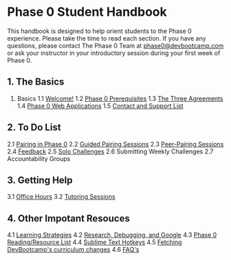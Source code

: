 # Phase 0 Student Handbook


This handbook is designed to help orient students to the Phase 0 experience. Please take the time to read each section. If you have any questions, please contact The Phase 0 Team at [phase0@devbootcamp.com](mailto:phase0@devbootcamp.com) or ask your instructor in your introductory session during your first week of Phase 0.

## 1. The Basics 
1. Basics 
    1.1 [Welcome!](overview.md)
    1.2 [Phase 0 Prerequisites](phase-0-prerequisites.md)
    1.3 [The Three Agreements](three-agreements.md)
    1.4 [Phase 0 Web Applications](p0-web-apps.md)
    1.5 [Contact and Support List](contact-and-support-list.md)

## 2. To Do List 

2.1 [Pairing in Phase 0](pairing-in-phase-0.md)
2.2 [Guided Pairing Sessions](guided-pairing-sessions.md)
2.3 [Peer-Pairing Sessions](peer-pairing-sessions.md)
2.4 [Feedback](feedback.md)
2.5 [Solo Challenges](solo-challenges.md)
2.6 Submitting Weekly Challenges
2.7 Accountability Groups

## 3. Getting Help 

3.1 [Office Hours](office-hours.md)
3.2 [Tutoring Sessions](tutoring.md)

## 4. Other Impotant Resouces 

4.1 [Learning Strategies](learning-strategies.md)
4.2 [Research, Debugging, and Google](research-debugging-and-google.md)
4.3 [Phase 0 Reading/Resource List](resources.md)
4.4 [Sublime Text Hotkeys](hotkeys.md)
4.5 [Fetching DevBootcamp's curriculum changes](fetching-changes.md)
4.6 [FAQ's](FAQ.md)
